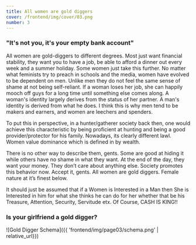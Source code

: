 ```yaml
---
title: All women are gold diggers
cover: /frontend/img/cover/03.png
number: 3
---
```


### "It's not you, it's your empty bank account"

All women are gold-diggers to different degrees. Most just want financial stability, they want you to have a job, be able to afford a dinner out every week and a summer holiday. Some women just take this further.  No matter what feminists try to preach in schools and the media, women have evolved to be dependent on men. Unlike men they do not feel the same sense of shame at not being self-reliant. If a woman loses her job, she can happily mooch off guys for a long time until something else comes along. A woman's identity largely derives from the status of her partner. A man's identity is derived from what he does. I think this is why men tend to be makers and earners, and women are leechers and spenders.

To put this in perspective, in a hunter/gatherer society back then, one would achieve this characteristic by being proficient at hunting and being a good provider/protector for his family. Nowadays, its clearly different lawl. Women value dominance which is defined in by wealth.

There is no other way to describe them, gents. Some are good at hiding it while others have no shame in what they want. At the end of the day, they want your money. They don’t care about anything else. Society promotes this behavior now. Accept it, gents. All women are gold diggers. Female nature at it’s finest below.

It should just be assumed that if a Women is Interested in a Man then She is Interested in him for what she thinks he can do for her whether that be his Treasure, Attention, Security, Servitude etx. Of Course, CASH IS KING!!

### Is your girlfriend a gold digger? 

<p class="fullscreen schema" markdown="1">
    ![Gold Digger Schema]({{ 'frontend/img/page03/schema.png' | relative_url}})
</p>


